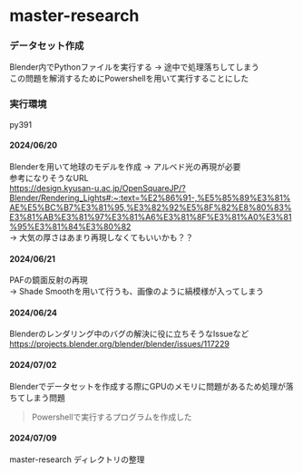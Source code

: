 # master-research

### データセット作成
Blender内でPythonファイルを実行する -> 途中で処理落ちしてしまう  
この問題を解消するためにPowershellを用いて実行することにした  

### 実行環境
py391


#### 2024/06/20
Blenderを用いて地球のモデルを作成
-> アルベド光の再現が必要  
参考になりそうなURL  
https://design.kyusan-u.ac.jp/OpenSquareJP/?Blender/Rendering_Lights#:~:text=%E2%86%91-,%E5%85%89%E3%81%AE%E5%BC%B7%E3%81%95,%E3%82%92%E5%8F%82%E8%80%83%E3%81%AB%E3%81%97%E3%81%A6%E3%81%8F%E3%81%A0%E3%81%95%E3%81%84%E3%80%82  
-> 大気の厚さはあまり再現しなくてもいいかも？？  

#### 2024/06/21  
PAFの鏡面反射の再現  
-> Shade Smoothを用いて行うも、画像のように縞模様が入ってしまう  

#### 2024/06/24
Blenderのレンダリング中のバグの解決に役に立ちそうなIssueなど  
https://projects.blender.org/blender/blender/issues/117229

#### 2024/07/02
Blenderでデータセットを作成する際にGPUのメモリに問題があるため処理が落ちてしまう問題  
> Powershellで実行するプログラムを作成した

#### 2024/07/09
master-research ディレクトリの整理
